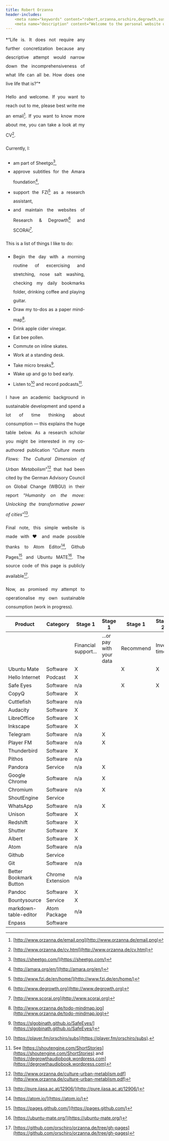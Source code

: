 ```yaml
---
title: Robert Orzanna
header-includes:
    <meta name="keywords" content="robert,orzanna,orschiro,degrowth,sustainable consumption,minimalism,postwachstum,linux,ubuntu,open-source" />
    <meta name="description" content="Welcome to the personal website of Robert Orzanna." />
---
```


<div style="width: 50%; text-align: justify; line-height: 200%;">
*“Life is.
It does not require any further concretization because any descriptive attempt would narrow down the incomprehensiveness of what life can all be.
How does one live life that is?”*

Hello and welcome. If you want to reach out to me, please best write me an email[^email]. If you want to know more about me, you can take a look at my CV[^CV].

Currently, I:

- am part of Sheetgo[^1],
- approve subtitles for the Amara foundation[^3],
- support the FZI[^4] as a research assistant,
- and maintain the websites of Research & Degrowth[^degrowth] and SCORAI[^scorai].

This is a list of things I like to do:

- Begin the day with a morning routine of excercising and stretching, nose salt washing, checking my daily bookmarks folder, drinking coffee and playing guitar.
- Draw my to-dos as a paper mind-map[^mindmap].
- Drink apple cider vinegar.
- Eat bee pollen.
- Commute on inline skates.
- Work at a standing desk.
- Take micro breaks[^safeeyes].
- Wake up and go to bed early.
- Listen to[^podcast] and record podcasts[^myPodcasts].

I have an academic background in sustainable development and spend a lot of time thinking about consumption — this explains the huge table below. As a research scholar you might be interested in my co-authored publication “*Culture meets Flows: The Cultural Dimension of
Urban Metabolism*”[^CulturemeetsFlows] that had been cited by the German Advisory Council on
Global Change (WBGU) in their report “*Humanity on the move: Unlocking the transformative power of cities*”[^Humanityonthemove].

Final note, this simple website is made with ♥ and made possible thanks to Atom Editor[^atom], Github Pages[^githubpages] and Ubuntu MATE[^MATE]. The source code of this page is publicly available[^source].

Now, as promised my attempt to operationalise my own sustainable consumption (work in progress).
</div>

|        Product         |     Category     |       Stage 1        |         Stage 1          |  Stage 1  |   Stage 2   |
| ---------------------- | ---------------- | -------------------- | ------------------------ | --------- | ----------- |
|                        |                  | Financial support... | ...or pay with your data | Recommend | Invest time |
| Ubuntu Mate            | Software         | X                    |                          | X         | X           |
| Hello Internet         | Podcast          | X                    |                          |           |             |
| Safe Eyes              | Software         | n/a                  |                          | X         | X           |
| CopyQ                  | Software         | X                    |                          |           |             |
| Cuttlefish             | Software         | n/a                  |                          |           |             |
| Audacity               | Software         | X                    |                          |           |             |
| LibreOffice            | Software         | X                    |                          |           |             |
| Inkscape               | Software         | X                    |                          |           |             |
| Telegram               | Software         | n/a                  | X                        |           |             |
| Player FM              | Software         | n/a                  | X                        |           |             |
| Thunderbird            | Software         | X                    |                          |           |             |
| Pithos                 | Software         | n/a                  |                          |           |             |
| Pandora                | Service          | n/a                  | X                        |           |             |
| Google Chrome          | Software         | n/a                  | X                        |           |             |
| Chromium               | Software         | n/a                  | X                        |           |             |
| ShoutEngine            | Service          |                      |                          |           |             |
| WhatsApp               | Software         | n/a                  | X                        |           |             |
| Unison                 | Software         | X                    |                          |           |             |
| Redshift               | Software         | X                    |                          |           |             |
| Shutter                | Software         | X                    |                          |           |             |
| Albert                 | Software         | X                    |                          |           |             |
| Atom                   | Software         | n/a                  |                          |           |             |
| Github                 | Service          |                      |                          |           |             |
| Git                    | Software         | n/a                  |                          |           |             |
| Better Bookmark Button | Chrome Extension | n/a                  |                          |           |             |
| Pandoc                 | Software         | X                    |                          |           |             |
| Bountysource           | Service          | X                    |                          |           |             |
| markdown-table-editor  | Atom Package     | n/a                  |                          |           |             |
| Enpass                 | Software         |                      |                          |           |             |

  [^source]: [https://github.com/orschiro/orzanna.de/tree/gh-pages](https://github.com/orschiro/orzanna.de/tree/gh-pages)
  [^mindmap]: [http://www.orzanna.de/todo-mindmap.jpg](http://www.orzanna.de/todo-mindmap.jpg)
  [^atom]: [https://atom.io/](https://atom.io/)
  [^githubpages]: [https://pages.github.com/](https://pages.github.com/)
  [^safeeyes]: [https://slgobinath.github.io/SafeEyes/](https://slgobinath.github.io/SafeEyes/)
  [^email]: [http://www.orzanna.de/email.png](http://www.orzanna.de/email.png)
  [^degrowth]: [http://www.degrowth.org](http://www.degrowth.org)
  [^scorai]: [http://www.scorai.org](http://www.scorai.org)
  [^CV]: [http://www.orzanna.de/cv.html](http://www.orzanna.de/cv.html)
  [^podcast]: [https://player.fm/orschiro/subs](https://player.fm/orschiro/subs).
  [^CulturemeetsFlows]: [http://www.orzanna.de/culture-urban-metablism.pdf](http://www.orzanna.de/culture-urban-metablism.pdf)
  [^Humanityonthemove]: [http://pure.iiasa.ac.at/12906/](http://pure.iiasa.ac.at/12906/)
  [^1]: [https://sheetgo.com/](https://sheetgo.com/)
  [^3]: [http://amara.org/en/](http://amara.org/en/)
  [^4]: [http://www.fzi.de/en/home/](http://www.fzi.de/en/home/)
  [^5]: [https://medium.com/orschiro/life-7091c41a9566#.2waqlqylq](https://medium.com/orschiro/life-7091c41a9566#.2waqlqylq)
  [^MATE]: [https://ubuntu-mate.org/](https://ubuntu-mate.org/)
  [^myPodcasts]: See [https://shoutengine.com/ShortStories](https://shoutengine.com/ShortStories) and [https://degrowthaudiobook.wordpress.com](https://degrowthaudiobook.wordpress.com)
